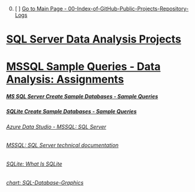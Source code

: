 
00. [ ] [Go to Main Page - 00-Index-of-GitHub-Public-Projects-Repository-Logs][mainPage]

[mainPage]: https://github.com/celik-muhammed


# [SQL Server Data Analysis Projects](./69-Data-Analysis-Projects-with-SQL-Server/)

# [MSSQL Sample Queries - Data Analysis: Assignments](./68-Assignments/)

##### [MS SQL Server Create Sample Databases - Sample Queries](./62-MSSQL/)

##### [SQLite Create Sample Databases - Sample Queries](./61-SQLite/)

###### [Azure Data Studio - MSSQL: SQL Server](https://docs.microsoft.com/en-us/sql/azure-data-studio/?view=sql-server-ver16)

###### [MSSQL: SQL Server technical documentation](https://docs.microsoft.com/tr-tr/sql/sql-server/?view=sql-server-ver15)

###### [SQLite: What Is SQLite](https://www.sqlitetutorial.net/what-is-sqlite/)

###### [chart: SQL-Database-Graphics](./69-SQL-Database-Graphics/)
